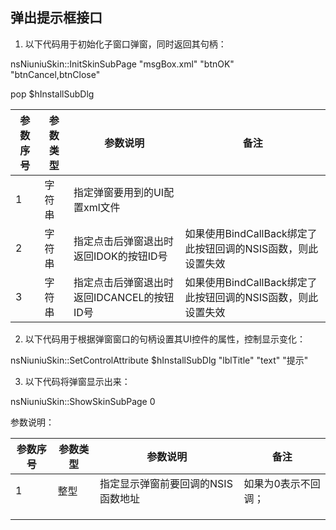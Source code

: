 ## 弹出提示框接口

1) 以下代码用于初始化子窗口弹窗，同时返回其句柄：

nsNiuniuSkin::InitSkinSubPage "msgBox.xml" "btnOK" "btnCancel,btnClose"

pop $hInstallSubDlg

| 参数序号 | 参数类型 | 参数说明                                   | 备注                                                         |
| -------- | -------- | ------------------------------------------ | ------------------------------------------------------------ |
| 1        | 字符串   | 指定弹窗要用到的UI配置xml文件              |                                                              |
| 2        | 字符串   | 指定点击后弹窗退出时返回IDOK的按钮ID号     | 如果使用BindCallBack绑定了此按钮回调的NSIS函数，则此设置失效 |
| 3        | 字符串   | 指定点击后弹窗退出时返回IDCANCEL的按钮ID号 | 如果使用BindCallBack绑定了此按钮回调的NSIS函数，则此设置失效 |

 

 

2) 以下代码用于根据弹窗窗口的句柄设置其UI控件的属性，控制显示变化：

nsNiuniuSkin::SetControlAttribute $hInstallSubDlg "lblTitle" "text" "提示"

 

3) 以下代码将弹窗显示出来：

nsNiuniuSkin::ShowSkinSubPage 0

参数说明：

| 参数序号 | 参数类型 | 参数说明                           | 备注                |
| -------- | -------- | ---------------------------------- | ------------------- |
| 1        | 整型     | 指定显示弹窗前要回调的NSIS函数地址 | 如果为0表示不回调； |
|          |          |                                    |                     |
|          |          |                                    |                     |
|          |          |                                    |                     |

 